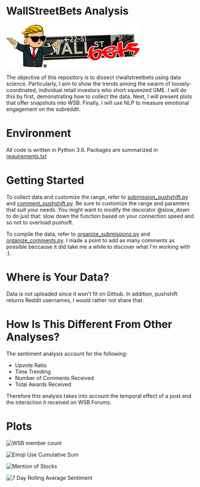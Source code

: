 # WallStreetBets Analysis
![WSB Banner](https://github.com/NadimKawwa/WSB_analysis/blob/main/plots/wsb_banner.png)

The objective of this repository is to dissect r/wallstreetbets using data science. Particularly, I aim to show the trends among the swarm of loosely-coordinated, individual retail investors who short squeezed GME. I will do this by first, demonstrating how to collect the data. Next, I will present plots that offer snapshots into WSB. Finally, I will use NLP to measure emotional engagement on the subreddit.



# Environment

All code is written in Python 3.6.
Packages are summarized in [requirements.txt](https://github.com/NadimKawwa/WSB_analysis/blob/main/requirements.txt)

# Getting Started

To collect data and customize the range, refer to [submission_pushshift.py](https://github.com/NadimKawwa/WSB_analysis/blob/main/submission_pushshift.py) and [comment_pushshift.py](https://github.com/NadimKawwa/WSB_analysis/blob/main/comment_pushshift.py).
Be sure to customize the range and paramters that suit your needs.
You might want to modify the decorator @slow_down to do just that: slow down the function based on your connection speed and so not to overload pushsift.

To compile the data, refer to [organize_submissions.py](https://github.com/NadimKawwa/WSB_analysis/blob/main/organize_submissions.py) and [organize_comments.py](https://github.com/NadimKawwa/WSB_analysis/blob/main/organize_comments.py). I made a point to add as many comments as possible beccause it did take me a while to discover what I'm working with :).

# Where is Your Data?
Data is not uploaded since it won't fit on Github.
In addition, pushshift returns Reddit usernames, I would rather not share that.

# How Is This Different From Other Analyses?
The sentiment analysis account for the following:
- Upvote Ratio
- Time Trending
- Number of Comments Received
- Total Awards Received

Therefore this analysis takes into account the temporal effect of a post and the interaction it received on WSB Forums. 
  

# Plots

![WSB member count](https://datapane.com/u/nadim/reports/wsb-member-count/)

![Emoji Use Cumulative Sum](https://datapane.com/u/nadim/reports/wsb-emoj-cumsum/)

![Mention of Stocks](https://datapane.com/u/nadim/reports/wsb-ticker-cumsum/)

![7 Day Rolling Average Sentiment](https://datapane.com/u/nadim/reports/wsb-emotion-7drolling/)

